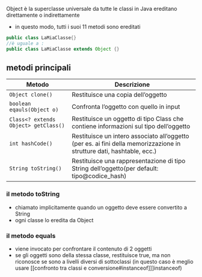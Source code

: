 Object è la superclasse universale da tutte le classi in Java ereditano direttamente o indirettamente
- in questo modo, tutti i suoi 11 metodi sono ereditati
```java
public class LaMiaClasse{}
//è uguale a :
public class LaMiaClasse extends Object {}
```
## metodi principali

| Metodo                               | Descrizione                                                                                                           |
| ------------------------------------ | --------------------------------------------------------------------------------------------------------------------- |
| `Object clone()`                     | Restituisce una copia dell’oggetto                                                                                    |
| `boolean eqauls(Object o)`           | Confronta l’oggetto con quello in input                                                                               |
| `Class<? extends Object> getClass()` | Restituisce un oggetto di tipo Class che contiene informazioni sul tipo dell’oggetto                                  |
| `int hashCode()`                     | Restituisce un intero associato all’oggetto (per es. ai fini della memorizzazione in strutture dati, hashtable, ecc.) |
| `String toString()`                  | Restituisce una rappresentazione di tipo String dell’oggetto(per default: tipo@codice_hash)                           |
### il metodo toString
- chiamato implicitamente quando un oggetto deve essere convertito a String 
- ogni classe lo eredita da Object
### il metodo equals
- viene invocato per confrontare il contenuto di 2 oggetti
- se gli oggetti sono della stessa classe, restituisce true, ma non riconosce se sono a livelli diversi di sottoclassi (in questo caso è meglio usare [[confronto tra classi e conversione#instanceof]]]instanceof)
